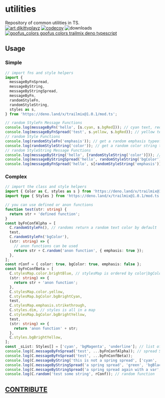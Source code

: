 # utilities

Repository of common utilities in TS.  
[![art djkittyplayz][art]](http://djkittyplayz.art/)
[![codecov][codecov]](https://app.codecov.io/gh/trailmix/utilities)
![downloads][downloads]
[![goofus_colors goofus colors trailmix deno typescript](https://trailmix-images.s3.amazonaws.com/gooface/gooface_colorsB.jpg)](http://djkittyplayz.art/)

## Usage

### Simple

```typescript
// import fns and style helpers
import {
  messageByFnSpread,
  messageByString,
  messageByStringSpread,
  messageByFn,
  randomStyleFn,
  randomStyleString,
  styles as s,
} from 'https://deno.land/x/trailmix@1.0.1/mod.ts';

// random StyleFn Message Functions
console.log(messageByFn('hello', [s.cyan, s.bgRed])); // cyan text, red BG
console.log(messageByFnSpread('test', s.yellow, s.bgRed)); // yellow text, red BG
// random Style Functions
console.log(randomStyleFn('emphasis')); // get a random emphasis typeof StyleFn {(str:string) => string}
console.log(randomStyleString('color')); // get a random color string typeof Style
// random StyleString Message Functions
console.log(messageByString('hello', [randomStyleString('color')])); // random text color
console.log(messageByStringSpread('hello', randomStyleString('bgColor'))); // random background color
console.log(messageByFnSpread('hello', s[randomStyleString('emphasis')]));
```

### Complex

```typescript
// import the class and style helpers
import { Color as C, styles as s } from 'https://deno.land/x/trailmix@1.0.1/mod.ts';
import type { Styles } from 'https://deno.land/x/trailmix@1.0.1/mod.ts';

// you can use defined or anon functions
function test(str: string) {
  return str + 'defined function';
}
const byFnConfAlpha = [
  C.randomStyleFn(), // randoms return a random text color by default
  test,
  C.randomStyleFn('bgColor'),
  (str: string) => {
    // anon functions can be used
    return str + C.random('anon function', { emphasis: true });
  },
];
const rConf = { color: true, bgColor: true, emphasis: false };
const byFnConfBeta = [
  C.stylesMap.color.brightBlue, // stylesMap is ordered by color|bgColor|emphasis
  (str: string) => {
    return str + 'anon function';
  },
  C.stylesMap.color.yellow,
  C.stylesMap.bgColor.bgBrightCyan,
  test,
  C.stylesMap.emphasis.strikethrough,
  C.styles.dim, // styles is all in a map
  C.stylesMap.bgColor.bgBrightYellow,
  test,
  (str: string) => {
    return 'anon function' + str;
  },
  C.styles.bgBrightYellow,
];
const _sList: Styles[] = ['cyan', 'bgMagenta', 'underline']; // list of Style strings
console.log(C.messageByFnSpread('test', ...byFnConfAlpha)); // spread StyleFns
console.log(C.messageByFnSpread('test', ...byFnConfBeta));
console.log(C.messageByString('this is not a spring spread', ['cyan', 'bgMagenta', 'underline'])); // no spread
console.log(C.messageByStringSpread('a spring spread', 'green', 'bgBlack', 'strikethrough')); // spreading Style strings
console.log(C.messageByStringSpread('a spring spread again with a var', ..._sList));
console.log(C.random('test some string', rConf)); // random function
```

## [CONTRIBUTE](CONTRIBUTE.md)

[art]: https://img.shields.io/badge/art-djkittyplayz-yellow
[codecov]: https://img.shields.io/codecov/c/github/trailmix/utilities
[downloads]: https://img.shields.io/github/downloads/trailmix/utilities/total
